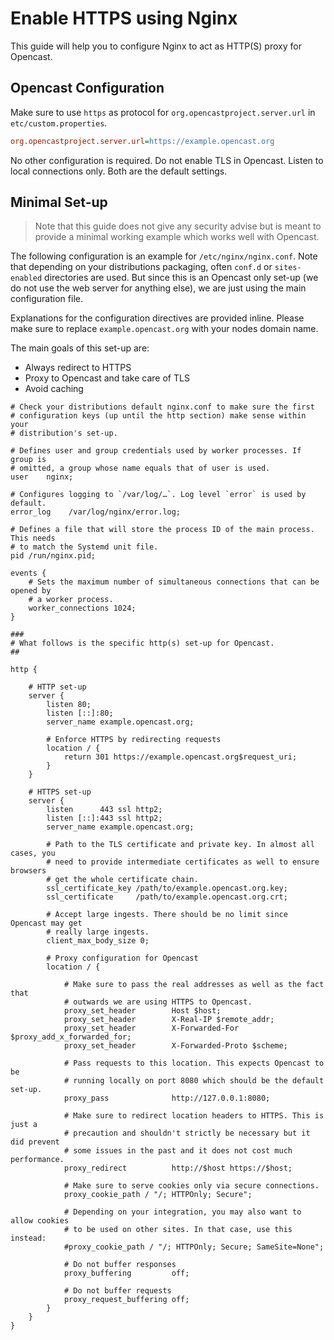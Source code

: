 Enable HTTPS using Nginx
========================

This guide will help you to configure Nginx to act as HTTP(S) proxy for Opencast.


Opencast Configuration
----------------------

Make sure to use `https` as protocol for `org.opencastproject.server.url` in `etc/custom.properties`.

```ini
org.opencastproject.server.url=https://example.opencast.org
```

No other configuration is required. Do not enable TLS in Opencast. Listen to local connections only. Both are the
default settings.


Minimal Set-up
--------------

> Note that this guide does not give any security advise but is meant to provide a minimal working example which works
> well with Opencast.

The following configuration is an example for `/etc/nginx/nginx.conf`. Note that depending on your distributions
packaging, often `conf.d` or `sites-enabled` directories are used. But since this is an Opencast only set-up (we do not
use the web server for anything else), we are just using the main configuration file.

Explanations for the configuration directives are provided inline. Please make sure to replace `example.opencast.org`
with your nodes domain name.

The main goals of this set-up are:

- Always redirect to HTTPS
- Proxy to Opencast and take care of TLS
- Avoid caching


```
# Check your distributions default nginx.conf to make sure the first
# configuration keys (up until the http section) make sense within your
# distribution's set-up.

# Defines user and group credentials used by worker processes. If group is
# omitted, a group whose name equals that of user is used.
user    nginx;

# Configures logging to `/var/log/…`. Log level `error` is used by default.
error_log    /var/log/nginx/error.log;

# Defines a file that will store the process ID of the main process. This needs
# to match the Systemd unit file.
pid /run/nginx.pid;

events {
    # Sets the maximum number of simultaneous connections that can be opened by
    # a worker process.
    worker_connections 1024;
}

###
# What follows is the specific http(s) set-up for Opencast.
##

http {

    # HTTP set-up
    server {
        listen 80;
        listen [::]:80;
        server_name example.opencast.org;

        # Enforce HTTPS by redirecting requests
        location / {
            return 301 https://example.opencast.org$request_uri;
        }
    }

    # HTTPS set-up
    server {
        listen      443 ssl http2;
        listen [::]:443 ssl http2;
        server_name example.opencast.org;

        # Path to the TLS certificate and private key. In almost all cases, you
        # need to provide intermediate certificates as well to ensure browsers
        # get the whole certificate chain.
        ssl_certificate_key /path/to/example.opencast.org.key;
        ssl_certificate     /path/to/example.opencast.org.crt;

        # Accept large ingests. There should be no limit since Opencast may get
        # really large ingests.
        client_max_body_size 0;

        # Proxy configuration for Opencast
        location / {

            # Make sure to pass the real addresses as well as the fact that
            # outwards we are using HTTPS to Opencast.
            proxy_set_header        Host $host;
            proxy_set_header        X-Real-IP $remote_addr;
            proxy_set_header        X-Forwarded-For $proxy_add_x_forwarded_for;
            proxy_set_header        X-Forwarded-Proto $scheme;

            # Pass requests to this location. This expects Opencast to be
            # running locally on port 8080 which should be the default set-up.
            proxy_pass              http://127.0.0.1:8080;

            # Make sure to redirect location headers to HTTPS. This is just a
            # precaution and shouldn't strictly be necessary but it did prevent
            # some issues in the past and it does not cost much performance.
            proxy_redirect          http://$host https://$host;

            # Make sure to serve cookies only via secure connections.
            proxy_cookie_path / "/; HTTPOnly; Secure";

            # Depending on your integration, you may also want to allow cookies
            # to be used on other sites. In that case, use this instead:
            #proxy_cookie_path / "/; HTTPOnly; Secure; SameSite=None";

            # Do not buffer responses
            proxy_buffering         off;

            # Do not buffer requests
            proxy_request_buffering off;
        }
    }
}
```
